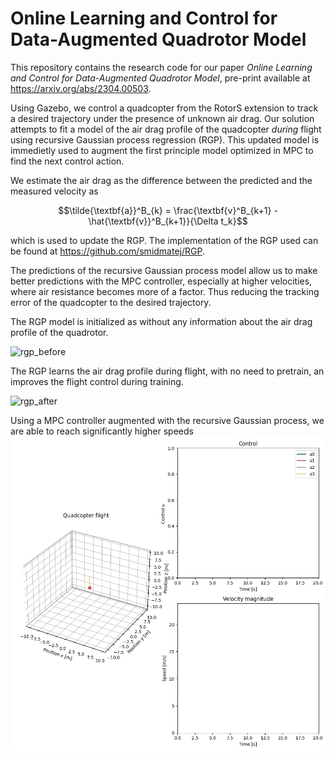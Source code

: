 # Online Learning and Control for Data-Augmented Quadrotor Model
This repository contains the research code for our paper *Online Learning and Control for Data-Augmented Quadrotor Model*, pre-print available at https://arxiv.org/abs/2304.00503.

Using Gazebo, we control a quadcopter from the RotorS extension to track a desired trajectory under the presence of unknown air drag. Our solution attempts to fit a model of the air drag profile of the quadcopter *during* flight using recursive Gaussian process regression (RGP). This updated model is immedietly used to augment the first principle model optimized in MPC to find the next control action.


We estimate the air drag as the difference between the predicted and the measured velocity as

$$\tilde{\textbf{a}}^B_{k} = \frac{\textbf{v}^B_{k+1} - \hat{\textbf{v}}^B_{k+1}}{\Delta t_k}$$

which is used to update the RGP. The implementation of the RGP used can be found at https://github.com/smidmatej/RGP. 

The predictions of the recursive Gaussian process model allow us to make better predictions with the MPC controller, especially at higher velocities, where air resistance becomes more of a factor. Thus reducing the tracking error of the quadcopter to the desired trajectory.


The RGP model is initialized as without any information about the air drag profile of the quadrotor.

![rgp_before](docs/rgp_python_simulation_traj0_v10_a10_gp2_before.jpg)

The RGP learns the air drag profile during flight, with no need to pretrain, an improves the flight control during training. 

![rgp_after](docs/rgp_python_simulation_traj0_v10_a10_gp2_after.jpg)

Using a MPC controller augmented with the recursive Gaussian process, we are able to reach significantly higher speeds 
![quadcopter_flight](docs/drone_flight.gif)
